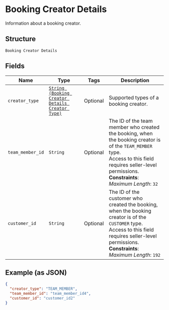 
# Booking Creator Details

Information about a booking creator.

## Structure

`Booking Creator Details`

## Fields

| Name | Type | Tags | Description |
|  --- | --- | --- | --- |
| `creator_type` | [`String (Booking Creator Details Creator Type)`](../../doc/models/booking-creator-details-creator-type.md) | Optional | Supported types of a booking creator. |
| `team_member_id` | `String` | Optional | The ID of the team member who created the booking, when the booking creator is of the `TEAM_MEMBER` type.<br>Access to this field requires seller-level permissions.<br>**Constraints**: *Maximum Length*: `32` |
| `customer_id` | `String` | Optional | The ID of the customer who created the booking, when the booking creator is of the `CUSTOMER` type.<br>Access to this field requires seller-level permissions.<br>**Constraints**: *Maximum Length*: `192` |

## Example (as JSON)

```json
{
  "creator_type": "TEAM_MEMBER",
  "team_member_id": "team_member_id4",
  "customer_id": "customer_id2"
}
```

